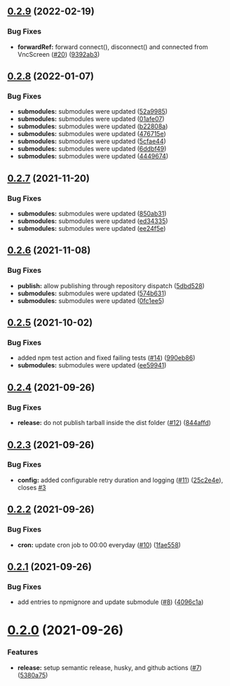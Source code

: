 ## [0.2.9](https://github.com/roerohan/react-vnc/compare/v0.2.8...v0.2.9) (2022-02-19)


### Bug Fixes

* **forwardRef:** forward connect(), disconnect() and connected from VncScreen ([#20](https://github.com/roerohan/react-vnc/issues/20)) ([9392ab3](https://github.com/roerohan/react-vnc/commit/9392ab3a2a06a88d77e1730823ee514309808658))

## [0.2.8](https://github.com/roerohan/react-vnc/compare/v0.2.7...v0.2.8) (2022-01-07)


### Bug Fixes

* **submodules:** submodules were updated ([52a9985](https://github.com/roerohan/react-vnc/commit/52a9985d11c833ca662535b4b50bc16eb7193d6e))
* **submodules:** submodules were updated ([01afe07](https://github.com/roerohan/react-vnc/commit/01afe07b5801087fbf11fec366896c980986ac54))
* **submodules:** submodules were updated ([b22808a](https://github.com/roerohan/react-vnc/commit/b22808a1766fa840f2503b643c0342acefb753d0))
* **submodules:** submodules were updated ([476715e](https://github.com/roerohan/react-vnc/commit/476715ea0ac5838226748ef6c77fc76d4b66662b))
* **submodules:** submodules were updated ([5cfae44](https://github.com/roerohan/react-vnc/commit/5cfae44ae270c794bbf6b3e3c0455d42c06b98be))
* **submodules:** submodules were updated ([6ddbf49](https://github.com/roerohan/react-vnc/commit/6ddbf49f8b5283c46b3018dfb1c4b66e0979f1e4))
* **submodules:** submodules were updated ([4449674](https://github.com/roerohan/react-vnc/commit/444967431d233ad2466e32b24937340e2df803d0))

## [0.2.7](https://github.com/roerohan/react-vnc/compare/v0.2.6...v0.2.7) (2021-11-20)


### Bug Fixes

* **submodules:** submodules were updated ([850ab31](https://github.com/roerohan/react-vnc/commit/850ab3140f6d782b0838d3f76b44aed5f5209dd6))
* **submodules:** submodules were updated ([ed34335](https://github.com/roerohan/react-vnc/commit/ed34335989b1c5ec328961adc2863ae2c6c71e07))
* **submodules:** submodules were updated ([ee24f5e](https://github.com/roerohan/react-vnc/commit/ee24f5e45a8e30ad00e67e12f81213249cd5d307))

## [0.2.6](https://github.com/roerohan/react-vnc/compare/v0.2.5...v0.2.6) (2021-11-08)


### Bug Fixes

* **publish:** allow publishing through repository dispatch ([5dbd528](https://github.com/roerohan/react-vnc/commit/5dbd528c34e3217d52cabcc8e5f190780d413244))
* **submodules:** submodules were updated ([574b631](https://github.com/roerohan/react-vnc/commit/574b631a53402ea3c36b1745d4b725b2c3f6d9c9))
* **submodules:** submodules were updated ([0fc1ee5](https://github.com/roerohan/react-vnc/commit/0fc1ee5853ef4c869aa0c2448dc64a38be3eca23))

## [0.2.5](https://github.com/roerohan/react-vnc/compare/v0.2.4...v0.2.5) (2021-10-02)


### Bug Fixes

* added npm test action and fixed failing tests ([#14](https://github.com/roerohan/react-vnc/issues/14)) ([990eb86](https://github.com/roerohan/react-vnc/commit/990eb8670547364018d0229ba1220c6320454e7e))
* **submodules:** submodules were updated ([ee59941](https://github.com/roerohan/react-vnc/commit/ee5994198611a05fa28b280380c3e2e66613ffdf))

## [0.2.4](https://github.com/roerohan/react-vnc/compare/v0.2.3...v0.2.4) (2021-09-26)


### Bug Fixes

* **release:** do not publish tarball inside the dist folder ([#12](https://github.com/roerohan/react-vnc/issues/12)) ([844affd](https://github.com/roerohan/react-vnc/commit/844affd009e279b04fbcdcab62cc644fa4c189d7))

## [0.2.3](https://github.com/roerohan/react-vnc/compare/v0.2.2...v0.2.3) (2021-09-26)


### Bug Fixes

* **config:** added configurable retry duration and logging ([#11](https://github.com/roerohan/react-vnc/issues/11)) ([25c2e4e](https://github.com/roerohan/react-vnc/commit/25c2e4ebd434a8a8e0e4c5659234ead68c1cbcf2)), closes [#3](https://github.com/roerohan/react-vnc/issues/3)

## [0.2.2](https://github.com/roerohan/react-vnc/compare/v0.2.1...v0.2.2) (2021-09-26)


### Bug Fixes

* **cron:** update cron job to 00:00 everyday ([#10](https://github.com/roerohan/react-vnc/issues/10)) ([1fae558](https://github.com/roerohan/react-vnc/commit/1fae5580d7d8dcc987ad65dcbbeeb69d389e6c83))

## [0.2.1](https://github.com/roerohan/react-vnc/compare/v0.2.0...v0.2.1) (2021-09-26)


### Bug Fixes

* add entries to npmignore and update submodule ([#8](https://github.com/roerohan/react-vnc/issues/8)) ([4096c1a](https://github.com/roerohan/react-vnc/commit/4096c1a279ff5a82f5518a8382342dcc6deaebb1))

# [0.2.0](https://github.com/roerohan/react-vnc/compare/v0.1.18...v0.2.0) (2021-09-26)


### Features

* **release:** setup semantic release, husky, and github actions ([#7](https://github.com/roerohan/react-vnc/issues/7)) ([5380a75](https://github.com/roerohan/react-vnc/commit/5380a75ba482b1bd97f9d9ad2448d5909f56bac0))
